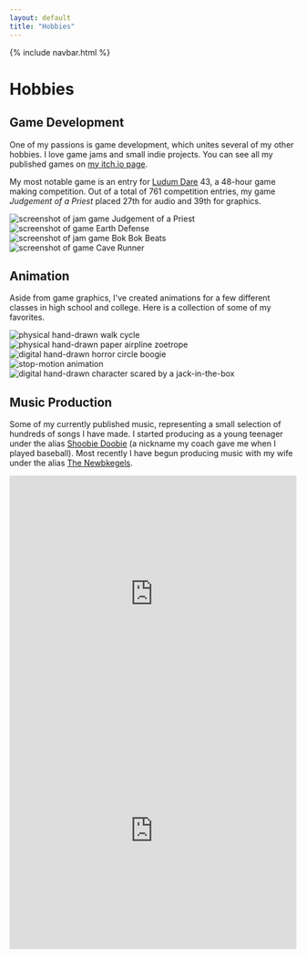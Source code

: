 ```yaml
---
layout: default
title: "Hobbies"
---
```


{% include navbar.html %}

# Hobbies

## Game Development

One of my passions is game development, which unites several of my other hobbies. I love game jams and small indie projects. You can see all my published games on [my itch.io page](https://supergobo.itch.io/).

My most notable game is an entry for [Ludum Dare](https://ldjam.com/) 43, a 48-hour game making competition. Out of a total of 761 competition entries, my game _Judgement of a Priest_ placed 27th for audio and 39th for graphics.

<div class="row">
  <div class="col-sm-6">
    <img src="{{ site.baseurl }}/assets/images/games/priest-1.jpg" alt="screenshot of jam game Judgement of a Priest"/>
  </div>
  <div class="col-sm-6">
    <img src="{{ site.baseurl }}/assets/images/games/ED.png" alt="screenshot of game Earth Defense"/>
  </div>
  <div class="col-sm-6">
    <img src="{{ site.baseurl }}/assets/images/games/BBB.png" alt="screenshot of jam game Bok Bok Beats"/>
  </div>
  <div class="col-sm-6">
    <img src="{{ site.baseurl }}/assets/images/games/CR.png" alt="screenshot of game Cave Runner"/>
  </div>
</div>

## Animation

Aside from game graphics, I've created animations for a few different classes in high school and college. Here is a collection of some of my favorites.

<!-- GIFs made with https://ezgif.com/ -->

<div class="row align-items-center">
  <div class="col-4 mb-3">
    <img src="{{ site.baseurl }}/assets/images/animations/walk-cycle.gif" alt="physical hand-drawn walk cycle">
  </div>
  <div class="col-4 mb-3">
    <img src="{{ site.baseurl }}/assets/images/animations/zoetrope.gif" alt="physical hand-drawn paper airpline zoetrope">
  </div>
  <div class="col-4 mb-3">
    <img src="{{ site.baseurl }}/assets/images/animations/circle-boogie.gif" alt="digital hand-drawn horror circle boogie">
  </div>
</div>

<div class="row align-items-center">
  <div class="col-12 col-md-5 mb-3">
    <img src="{{ site.baseurl }}/assets/images/animations/six-ft-apart.gif" alt="stop-motion animation">
  </div>
  <div class="col-12 col-md-7 mb-3">
    <img src="{{ site.baseurl }}/assets/images/animations/jack-in-the-box.gif" alt="digital hand-drawn character scared by a jack-in-the-box">
  </div>
</div>

<div class="row align-items-center">
  <div class="col-4 col-md-2 mb-3">
    <img src="{{ site.baseurl }}/assets/images/animations/fire.gif" alt="">
  </div>
  <div class="col-8 col-md-4 mb-3">
    <img src="{{ site.baseurl }}/assets/images/animations/fire-paper.gif" alt="">
  </div>
  <div class="col-12 col-md-6 mb-3">
    <img src="{{ site.baseurl }}/assets/images/animations/explosion.gif" alt="">
  </div>
</div>

<div class="row align-items-center">
  <div class="col-7 col-md-4 mb-3">
    <img src="{{ site.baseurl }}/assets/images/animations/bunny.gif" alt="">
  </div>
  <div class="col-5 col-md-4 mb-3">
    <img src="{{ site.baseurl }}/assets/images/animations/monty-python.gif" alt="">
  </div>
  <div class="col-12 col-md-4 mb-3">
    <img src="{{ site.baseurl }}/assets/images/animations/wave.gif" alt="">
  </div>
</div>

## Music Production

Some of my currently published music, representing a small selection of hundreds of songs I have made. I started producing as a young teenager under the alias [Shoobie Doobie](https://open.spotify.com/embed/artist/6YrSdl1dy1dDxZETIxW7n5) (a nickname my coach gave me when I played baseball). Most recently I have begun producing music with my wife under the alias [The Newbkegels](https://thenewbkegels.bandcamp.com).

<div class="row">
  <div class="col-sm-6">
    <iframe id="shoobie" src="https://open.spotify.com/embed/artist/6YrSdl1dy1dDxZETIxW7n5" allowtransparency="true" allow="encrypted-media" style="border: 0; width: 100%; height: 26rem;"></iframe>
  </div>
  <div class="col-sm-6">
    <iframe id="newbkegels" src="https://bandcamp.com/EmbeddedPlayer/track=1706869695/size=large/bgcol=ffffff/linkcol=0687f5/tracklist=false/transparent=true/" seamless style="border: 0; width: 100%; height: 26rem;"><a href="https://thenewbkegels.bandcamp.com/track/come-thou-fount">Come Thou Fount by The Newbkegels</a></iframe>
  </div>
</div>
